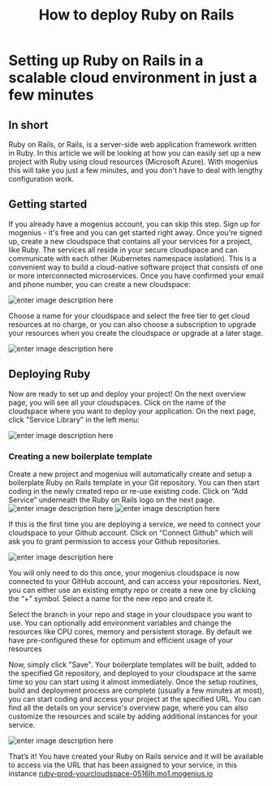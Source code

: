 ﻿---
sidebar_position: 17
title: How to deploy Ruby on Rails
---

# Setting up Ruby on Rails in a scalable cloud environment in just a few minutes

## In short

Ruby on Rails, or Rails, is a server-side web application framework written in Ruby. In this article we will be looking at how you can easily set up a new project with Ruby using cloud resources (Microsoft Azure). With mogenius this will take you just a few minutes, and you don't have to deal with lengthy configuration work.  

## Getting started

If you already have a mogenius account, you can skip this step. 
Sign up for mogenius - it's free and you can get started right away. Once you're signed up, create a new cloudspace that contains all your services for a project, like Ruby. The services all reside in your secure cloudspace and can communicate with each other (Kubernetes namespace isolation). This is a convenient way to build a cloud-native software project that consists of one or more interconnected microservices. Once you have confirmed your email and phone number, you can create a new cloudspace:

![enter image description here](https://api.mogenius.com/file/id/115e92a0-6daa-4b15-9420-438448351d89)

Choose a name for your cloudspace and select the free tier to get cloud resources at no charge, or you can also choose a subscription to upgrade your resources when you create the cloudspace or upgrade at a later stage.

![enter image description here](https://api.mogenius.com/file/id/a8c2aaca-fbe7-401a-bf63-0c99024e2c94)

## Deploying Ruby

Now are ready to set up and deploy your project! On the next overview page, you will see all your cloudspaces. Click on the name of the cloudspace where you want to deploy your application. On the next page, click "Service Library" in the left menu:

![enter image description here](https://api.mogenius.com/file/id/a12d10f1-4b9b-4adb-95ec-db193e1db440)

### Creating a new boilerplate template

Create a new project and mogenius will automatically create and setup a boilerplate Ruby on Rails template in your Git repository. You can then start coding in the newly created repo or re-use existing code. Click on “Add Service” underneath the Ruby on Rails logo on the next page.
![enter image description here](https://api.mogenius.com/file/id/0b091080-6b98-452f-af73-0eb25c220eee)
![enter image description here](https://api.mogenius.com/file/id/b63bb031-8a1c-416e-98b2-d412a85c6a28)

If this is the first time you are deploying a service, we need to connect your cloudspace to your Github account. Click on “Connect Github” which will ask you to grant permission to access your Github repositories.

![enter image description here](https://api.mogenius.com/file/id/88626d92-fa15-4d9e-8598-6a914daa633c)


You will only need to do this once, your mogenius cloudspace is now connected to your GitHub account, and can access your repositories.
Next, you can either use an existing empty repo or create a new one by clicking the “+” symbol. Select a name for the new repo and create it.

Select the branch in your repo and stage in your cloudspace you want to use. You can optionally add environment variables and change the resources like CPU cores, memory and persistent storage. By default we have pre-configured these for optimum and efficient usage of your resources

Now, simply click "Save". Your boilerplate templates will be built, added to the specified Git repository, and deployed to your cloudspace at the same time so you can start using it almost immediately. Once the setup routines, build and deployment process are complete (usually a few minutes at most), you can start coding and access your project at the specified URL. You can find all the details on your service's overview page, where you can also customize the resources and scale by adding additional instances for your service.

![enter image description here](https://api.mogenius.com/file/id/8be9cb0e-cde1-4521-bbcd-2a389b54a866)

That’s it! You have created your Ruby on Rails service and it will be available to access via the URL that has been assigned to your service, in this instance [ruby-prod-yourcloudspace-0516lh.mo1.mogenius.io](https://ruby-prod-yourcloudspace-0516lh.mo1.mogenius.io/)
